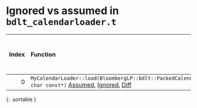 # Ignored vs assumed in `bdlt_calendarloader.t`

<script src="../sorttable.js"></script>
|   Index | Function                                                                                                                                          |   Difference in number of lines |   Function size difference in bytes |   Number of lines in assumed build | Number of bytes in assumed build   |   Number of lines in ignored build | Number of bytes in ignored build   |
|--------:|:--------------------------------------------------------------------------------------------------------------------------------------------------|--------------------------------:|------------------------------------:|-----------------------------------:|:-----------------------------------|-----------------------------------:|:-----------------------------------|
|       0 | `MyCalendarLoader::load(BloombergLP::bdlt::PackedCalendar*, char const*)` [Assumed](0.assume.s.txt), [Ignored](0.none.s.txt), [Diff](0.diff.html) |                               3 |                                  16 |                                496 | 4,204,192                          |                                480 | 4,204,192                          |
{: .sortable }
